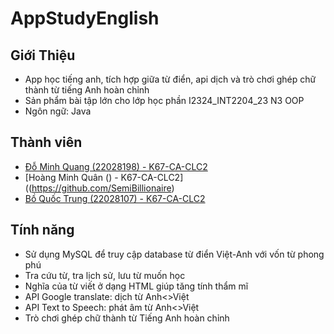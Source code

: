 # AppStudyEnglish

## Giới Thiệu

- App học tiếng anh, tích hợp giữa từ điển, api dịch và trò chơi ghép chữ thành từ tiếng Anh hoàn chỉnh
- Sản phẩm bài tập lớn cho lớp học phần I2324_INT2204_23 N3 OOP
- Ngôn ngữ: Java

## Thành viên

- [Đỗ Minh Quang (22028198) - K67-CA-CLC2](https://github.com/dominhquangklhd)
- [Hoàng Minh Quân () - K67-CA-CLC2]((https://github.com/SemiBillionaire)
- [Bồ Quốc Trung (22028107) - K67-CA-CLC2](https://github.com/HaruKatou)

## Tính năng
- Sử dụng MySQL để truy cập database từ điển Việt-Anh với vốn từ phong phú
- Tra cứu từ, tra lịch sử, lưu từ muốn học
- Nghĩa của từ viết ở dạng HTML giúp tăng tính thẩm mĩ
- API Google translate: dịch từ Anh<>Việt
- API Text to Speech: phát âm từ Anh<>Việt
- Trò chơi ghép chữ thành từ Tiếng Anh hoàn chỉnh


